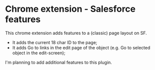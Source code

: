 # Chrome extension - Salesforce features

This chrome extension adds features to a (classic) page layout on SF.
- It adds the current 18 char ID to the page;
- It adds Go to links in the edit page of the object (e.g. Go to selected object in the edit-screen); 

I'm planning to add additional features to this plugin.
